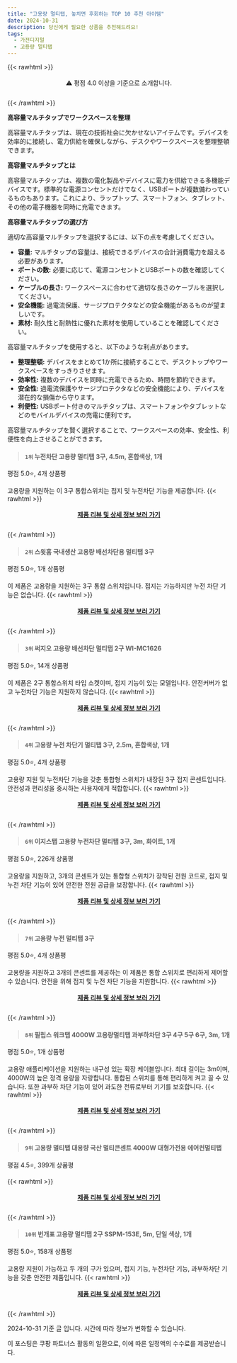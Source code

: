 ```yaml
---
title: "고용량 멀티탭, 놓치면 후회하는 TOP 10 추천 아이템"
date: 2024-10-31
description: 당신에게 필요한 상품을 추천해드려요!
tags:
  - 가전디지털
  - 고용량 멀티탭
---
```

{{< rawhtml >}}<div class="toc" style="text-align: center; height: 50px; line-height: 2;">  <p>⚠️ 평점 4.0 이상을 기준으로 소개합니다.<br></p></div> {{< /rawhtml >}}

**高容量マルチタップでワークスペースを整理**

高容量マルチタップは、現在の技術社会に欠かせないアイテムです。デバイスを効率的に接続し、電力供給を確保しながら、デスクやワークスペースを整理整頓できます。

**高容量マルチタップとは**

高容量マルチタップは、複数の電化製品やデバイスに電力を供給できる多機能デバイスです。標準的な電源コンセントだけでなく、USBポートが複数備わっているものもあります。これにより、ラップトップ、スマートフォン、タブレット、その他の電子機器を同時に充電できます。

**高容量マルチタップの選び方**

適切な高容量マルチタップを選択するには、以下の点を考慮してください。

* **容量:** マルチタップの容量は、接続できるデバイスの合計消費電力を超える必要があります。
* **ポートの数:** 必要に応じて、電源コンセントとUSBポートの数を確認してください。
* **ケーブルの長さ:** ワークスペースに合わせて適切な長さのケーブルを選択してください。
* **安全機能:** 過電流保護、サージプロテクタなどの安全機能があるものが望ましいです。
* **素材:** 耐久性と耐熱性に優れた素材を使用していることを確認してください。

高容量マルチタップを使用すると、以下のような利点があります。

* **整理整頓:** デバイスをまとめて1か所に接続することで、デスクトップやワークスペースをすっきりさせます。
* **効率性:** 複数のデバイスを同時に充電できるため、時間を節約できます。
* **安全性:** 過電流保護やサージプロテクタなどの安全機能により、デバイスを潜在的な損傷から守ります。
* **利便性:** USBポート付きのマルチタップは、スマートフォンやタブレットなどのモバイルデバイスの充電に便利です。

高容量マルチタップを賢く選択することで、ワークスペースの効率、安全性、利便性を向上させることができます。


>#### `1위` 누전차단 고용량 멀티탭 3구, 4.5m, 혼합색상, 1개
평점 5.0⭐, 4개 상품평

고용량을 지원하는 이 3구 통합스위치는 접지 및 누전차단 기능을 제공합니다.
{{< rawhtml >}}<div class="toc" style="text-align: center; height: 50px; line-height: 2;"><p><b><a href="https://link.coupang.com/re/AFFSDP?lptag=AF5033054&pageKey=6248821928&itemId=12647031601&vendorItemId=79914472535&traceid=V0-153-02deb7f57404e818&clickBeacon=ea0d4210-9750-11ef-94ff-07e62089cba2%7E3&requestid=20241031152525133166299397&token=31850C%7CMIXED">제품 리뷰 및 상세 정보 보러 가기</a></b><br></p> </div>{{< /rawhtml >}}

>#### `2위` 스윗홈 국내생산 고용량 배선차단용 멀티탭 3구
평점 5.0⭐, 1개 상품평

이 제품은 고용량을 지원하는 3구 통합 스위치입니다. 접지는 가능하지만 누전 차단 기능은 없습니다.
{{< rawhtml >}}<div class="toc" style="text-align: center; height: 50px; line-height: 2;"><p><b><a href="https://link.coupang.com/re/AFFSDP?lptag=AF5033054&pageKey=6626668802&itemId=15089787402&vendorItemId=82311904046&traceid=V0-153-c3cf8eb8df11d652&requestid=20241031152525133166299397&token=31850C%7CMIXED">제품 리뷰 및 상세 정보 보러 가기</a></b><br></p> </div>{{< /rawhtml >}}

>#### `3위` 써지오 고용량 배선차단 멀티탭 2구 WI-MC1626
평점 5.0⭐, 14개 상품평

이 제품은 2구 통합스위치 타입 소켓이며, 접지 기능이 있는 모델입니다. 안전커버가 없고 누전차단 기능은 지원하지 않습니다.
{{< rawhtml >}}<div class="toc" style="text-align: center; height: 50px; line-height: 2;"><p><b><a href="https://link.coupang.com/re/AFFSDP?lptag=AF5033054&pageKey=157927776&itemId=488773781&vendorItemId=4235105114&traceid=V0-153-7989fc9bed5b7200&requestid=20241031152525133166299397&token=31850C%7CMIXED">제품 리뷰 및 상세 정보 보러 가기</a></b><br></p> </div>{{< /rawhtml >}}

>#### `4위` 고용량 누전 차단기 멀티탭 3구, 2.5m, 혼합색상, 1개
평점 5.0⭐, 4개 상품평

고용량 지원 및 누전차단 기능을 갖춘 통합형 스위치가 내장된 3구 접지 콘센트입니다. 안전성과 편리성을 중시하는 사용자에게 적합합니다.
{{< rawhtml >}}<div class="toc" style="text-align: center; height: 50px; line-height: 2;"><p><b><a href="https://link.coupang.com/re/AFFSDP?lptag=AF5033054&pageKey=6248821928&itemId=12654932631&vendorItemId=79922306316&traceid=V0-153-02deb7f57404e818&clickBeacon=ea0d4210-9750-11ef-9ad4-1d3d5776ecc8%7E3&requestid=20241031152525133166299397&token=31850C%7CMIXED">제품 리뷰 및 상세 정보 보러 가기</a></b><br></p> </div>{{< /rawhtml >}}

>#### `6위` 이지스탭 고용량 누전차단 멀티탭 3구, 3m, 화이트, 1개
평점 5.0⭐, 226개 상품평

고용량을 지원하고, 3개의 콘센트가 있는 통합형 스위치가 장착된 전원 코드로, 접지 및 누전 차단 기능이 있어 안전한 전원 공급을 보장합니다.
{{< rawhtml >}}<div class="toc" style="text-align: center; height: 50px; line-height: 2;"><p><b><a href="https://link.coupang.com/re/AFFSDP?lptag=AF5033054&pageKey=7159126070&itemId=18013653949&vendorItemId=85792065987&traceid=V0-153-5c87e619a6a79837&clickBeacon=ea0d4210-9750-11ef-8ef7-b5a4765f03ed%7E3&requestid=20241031152525133166299397&token=31850C%7CMIXED">제품 리뷰 및 상세 정보 보러 가기</a></b><br></p> </div>{{< /rawhtml >}}

>#### `7위` 고용량 누전 멀티탭 3구
평점 5.0⭐, 4개 상품평

고용량을 지원하고 3개의 콘센트를 제공하는 이 제품은 통합 스위치로 편리하게 제어할 수 있습니다. 안전을 위해 접지 및 누전 차단 기능을 지원합니다.
{{< rawhtml >}}<div class="toc" style="text-align: center; height: 50px; line-height: 2;"><p><b><a href="https://link.coupang.com/re/AFFSDP?lptag=AF5033054&pageKey=6248821928&itemId=18409541144&vendorItemId=85552041993&traceid=V0-153-02deb7f57404e818&requestid=20241031152525133166299397&token=31850C%7CMIXED">제품 리뷰 및 상세 정보 보러 가기</a></b><br></p> </div>{{< /rawhtml >}}

>#### `8위` 필립스 워크탭 4000W 고용량멀티탭 과부하차단 3구 4구 5구 6구, 3m, 1개
평점 5.0⭐, 1개 상품평

고용량 애플리케이션을 지원하는 내구성 있는 확장 케이블입니다. 최대 길이는 3m이며, 4000W의 높은 정격 용량을 자랑합니다. 통합된 스위치를 통해 편리하게 켜고 끌 수 있습니다. 또한 과부하 차단 기능이 있어 과도한 전류로부터 기기를 보호합니다.
{{< rawhtml >}}<div class="toc" style="text-align: center; height: 50px; line-height: 2;"><p><b><a href="https://link.coupang.com/re/AFFSDP?lptag=AF5033054&pageKey=8068123733&itemId=19850253579&vendorItemId=86951652950&traceid=V0-153-c5e7ded78e448f8c&clickBeacon=ea0d4210-9750-11ef-ac6f-8f8943498a30%7E3&requestid=20241031152525133166299397&token=31850C%7CMIXED">제품 리뷰 및 상세 정보 보러 가기</a></b><br></p> </div>{{< /rawhtml >}}

>#### `9위` 고용량 멀티탭 대용량 국산 멀티콘센트 4000W 대형가전용 에어컨멀티탭
평점 4.5⭐, 399개 상품평


{{< rawhtml >}}<div class="toc" style="text-align: center; height: 50px; line-height: 2;"><p><b><a href="https://link.coupang.com/re/AFFSDP?lptag=AF5033054&pageKey=7247554484&itemId=18428590868&vendorItemId=85570265554&traceid=V0-153-bb00b587c4a4c00f&requestid=20241031152525133166299397&token=31850C%7CMIXED">제품 리뷰 및 상세 정보 보러 가기</a></b><br></p> </div>{{< /rawhtml >}}

>#### `10위` 번개표 고용량 멀티탭 2구 SSPM-153E, 5m, 단일 색상, 1개
평점 5.0⭐, 158개 상품평

고용량 지원이 가능하고 두 개의 구가 있으며, 접지 기능, 누전차단 기능, 과부하차단 기능을 갖춘 안전한 제품입니다.
{{< rawhtml >}}<div class="toc" style="text-align: center; height: 50px; line-height: 2;"><p><b><a href="https://link.coupang.com/re/AFFSDP?lptag=AF5033054&pageKey=7078063212&itemId=17599111898&vendorItemId=84765431033&traceid=V0-153-6415d6d9c51920b5&clickBeacon=ea0d6920-9750-11ef-8595-5e447602c391%7E3&requestid=20241031152525133166299397&token=31850C%7CMIXED">제품 리뷰 및 상세 정보 보러 가기</a></b><br></p> </div>{{< /rawhtml >}}


2024-10-31 기준 글 입니다.
시간에 따라 정보가 변화할 수 있습니다.

이 포스팅은 쿠팡 파트너스 활동의 일환으로, 이에 따른 일정액의 수수료를 제공받습니다.